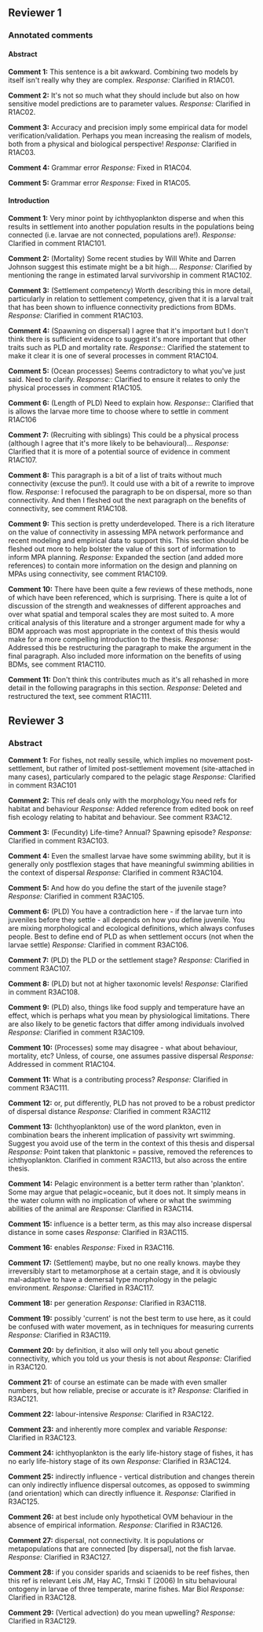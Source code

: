 ## Reviewer 1

### Annotated comments

#### Abstract

**Comment 1:** This sentence is a bit awkward. Combining two models by itself isn't really why they are complex.
*Response:* Clarified in R1AC01.

**Comment 2:** It's not so much what they should include but also on how sensitive model predictions are to parameter values.
*Response:* Clarified in R1AC02.

**Comment 3:** Accuracy and precision imply some empirical data for model verification/validation. Perhaps you mean increasing the realism of models, both from a physical and biological perspective!
*Response:* Clarified in R1AC03.

**Comment 4:** Grammar error
*Response:* Fixed in R1AC04.

**Comment 5:** Grammar error
*Response:* Fixed in R1AC05.

#### Introduction

**Comment 1:** Very minor point by ichthyoplankton disperse and when this results in settlement into another population results in the populations being connected (i.e. larvae are not connected, populations are!).
*Response:* Clarified in comment R1AC101.

**Comment 2:** (Mortality) Some recent studies by Will White and Darren Johnson suggest this estimate might be a bit high....
*Response:* Clarified by mentioning the range in estimated larval survivorship in comment R1AC102.

**Comment 3:** (Settlement competency) Worth describing this in more detail, particularly in relation to settlement competency, given that it is a larval trait that has been shown to influence connectivity predictions from BDMs.
*Response:* Clarified in comment R1AC103.

**Comment 4:** (Spawning on dispersal) I agree that it's important but I don't think there is sufficient evidence to suggest it's more important that other traits such as PLD and mortality rate.
*Response:*: Clarified the statement to make it clear it is one of several processes in comment R1AC104.

**Comment 5:** (Ocean processes) Seems contradictory to what you've just said. Need to clarify.
*Response:*: Clarified to ensure it relates to only the physical processes in comment R1AC105.

**Comment 6:** (Length of PLD) Need to explain how.
*Response:*: Clarified that is allows the larvae more time to choose where to settle in comment R1AC106

**Comment 7:** (Recruiting with siblings) This could be a physical process (although I agree that it's more likely to be behavioural)...
*Response:* Clarified that it is more of a potential source of evidence in comment R1AC107.

**Comment 8:** This paragraph is a bit of a list of traits without much connectivity (excuse the pun!). It could use with a bit of a rewrite to improve flow.
*Response:* I refocused the paragraph to be on dispersal, more so than connectivity. And then I fleshed out the next paragraph on the benefits of connectivity, see comment R1AC108.

**Comment 9:** This section is pretty underdeveloped. There is a rich literature on the value of connectivity in assessing MPA network performance and recent modeling and empirical data to support this. This section should be fleshed out more to help bolster the value of this sort of information to inform MPA planning.
*Response:* Expanded the section (and added more references) to contain more information on the design and planning on MPAs using connectivity, see comment R1AC109.

**Comment 10:** There have been quite a few reviews of these methods, none of which have been referenced, which is surprising. There is quite a lot of discussion of the strength and weaknesses of different approaches and over what spatial and temporal scales they are most suited to. A more critical analysis of this literature and a stronger argument made for why a BDM approach was most appropriate in the context of this thesis would make for a more compelling introduction to the thesis.
*Response:* Addressed this be restructuring the paragraph to make the argument in the final paragraph. Also included more information on the benefits of using BDMs, see comment R1AC110.

**Comment 11:** Don't think this contributes much as it's all rehashed in more detail in the following paragraphs in this section.
*Response:* Deleted and restructured the text, see comment R1AC111.


## Reviewer 3

### Abstract

**Comment 1:** For fishes, not really sessile, which implies no movement post-settlement, but rather of limited post-settlement movement (site-attached in many cases), particularly compared to the pelagic stage
*Response:* Clarified in comment R3AC101

**Comment 2:** This ref deals only with the morphology.You need refs for habitat and behaviour
*Response:* Added reference from edited book on reef fish ecology relating to habitat and behaviour. See comment R3AC12.

**Comment 3:** (Fecundity) Life-time? Annual? Spawning episode?
*Response:* Clarified in comment R3AC103.

**Comment 4:** Even the smallest larvae have some swimming ability, but it is generally only postflexion stages that have meaningful swimming abilities in the context of dispersal
*Response:* Clarified in comment R3AC104.

**Comment 5:** And how do you define the start of the juvenile stage?
*Response:* Clarified in comment R3AC105.

**Comment 6:** (PLD) You have a contradiction here - if the larvae turn into juveniles before they settle - all depends on how you define juvenile.  You are mixing morphological and ecological definitions, which always confuses people.  Best to define end of PLD as when settlement occurs (not when the larvae settle)
*Response:* Clarified in comment R3AC106.

**Comment 7:** (PLD) the PLD or the settlement stage?
*Response:* Clarified in comment R3AC107.

**Comment 8:** (PLD) but not at higher taxonomic levels!
*Response:* Clarified in comment R3AC108.

**Comment 9:** (PLD) also, things like food supply and temperature have an effect, which is perhaps what you mean by physiological limitations.  There are also likely to be genetic factors that differ among individuals involved
*Response:* Clarified in comment R3AC109.

**Comment 10:** (Processes) some may disagree - what about behaviour, mortality, etc?  Unless, of course, one assumes passive dispersal
*Response:* Addressed in comment R1AC104.

**Comment 11:** What is a contributing process?
*Response:* Clarified in comment R3AC111.

**Comment 12:** or, put differently, PLD has not proved to be a robust predictor of dispersal distance
*Response:* Clarified in comment R3AC112

**Comment 13:** (Ichthyoplankton) use of the word plankton, even in combination bears the inherent implication of passivity wrt swimming.  Suggest you avoid use of the term in the context of this thesis and dispersal
*Response:* Point taken that planktonic = passive, removed the references to ichthyoplankton. Clarified in comment R3AC113, but also across the entire thesis.

**Comment 14:** Pelagic environment is a better term rather than 'plankton'.  Some may argue that pelagic=oceanic, but it does not.  It simply means in the water column with no implication of where or what the swimming abilities of the animal are
*Response:* Clarified in R3AC114.

**Comment 15:** influence is a better term, as this may also increase dispersal distance in some cases
*Response:* Clarified in R3AC115.

**Comment 16:** enables
*Response:* Fixed in R3AC116.

**Comment 17:** (Settlement) maybe, but  no one really knows.  maybe they irreversibly start to metamorphose at a certain stage, and it is obviously mal-adaptive to have a demersal type morphology in the pelagic environment.
*Response:* Clarified in R3AC117.

**Comment 18:** per generation
*Response:* Clarified in R3AC118.

**Comment 19:** possibly 'current' is not the best term to use here, as it could be confused with water movement, as in techniques for measuring currents
*Response:* Clarified in R3AC119.

**Comment 20:** by definition, it also will only tell you about genetic connectivity, which you told us your thesis is not about
*Response:* Clarified in R3AC120.

**Comment 21:** of course an estimate can be made with even smaller numbers, but how reliable, precise or accurate is it?
*Response:* Clarified in R3AC121.

**Comment 22:** labour-intensive
*Response:* Clarified in R3AC122.

**Comment 23:** and inherently more complex and variable
*Response:* Clarified in R3AC123.

**Comment 24:** ichthyoplankton is the early life-history stage of fishes, it has no early life-history stage of its own
*Response:* Clarified in R3AC124.

**Comment 25:** indirectly influence - vertical distribution and changes therein can only indirectly influence dispersal outcomes, as opposed to swimming (and orientation) which can directly influence it.
*Response:* Clarified in R3AC125.

**Comment 26:** at best include only hypothetical OVM behaviour in the absence of empirical information.
*Response:* Clarified in R3AC126.

**Comment 27:** dispersal, not connectivity. It is populations or metapopulations that are connected [by dispersal], not the fish larvae. 
*Response:* Clarified in R3AC127.

**Comment 28:** if you consider sparids and sciaenids to be reef fishes, then  this ref is relevant
Leis JM, Hay AC, Trnski T (2006) In situ behavioural ontogeny in larvae of three temperate, marine fishes. Mar Biol
*Response:* Clarified in R3AC128.

**Comment 29:** (Vertical advection) do you mean upwelling?
*Response:* Clarified in R3AC129.
